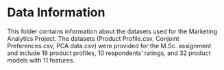 # Data Information
This folder contains information about the datasets used for the Marketing Analytics Project. The datasets (Product Profile.csv, Conjoint Preferences.csv, PCA data.csv) were provided for the M.Sc. assignment and include 18 product profiles, 10 respondents’ ratings, and 32 product models with 11 features.